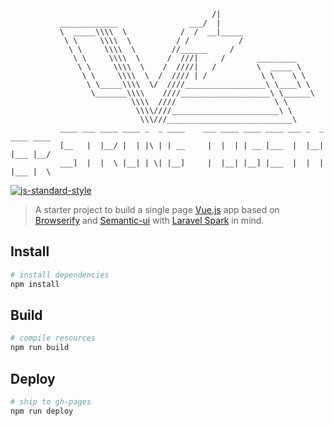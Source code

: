 ```                 
                                             /|
           _____________                ___/  |          
           \  _____\\\\  \            /  /  __|_____     
            \ \     \\\\  \          / /           /      
             \ \     \\\\  \        //______     /         
              \ \     \\\\  \      /  ///|     /       _________
               \ \     \\\\  \    /  ////|   /         \  _____ \
                \ \     \\\\  \  /  //// | /            \ \    \ \
                 \ \_____\\\\  \/  ////__________________\ \____\ \     
                  \_______\\\\    ////____________________\ \______\      
                           \\\\  ////                      \ \
                            \\\\////________________________\ \
                             \\\///____________________________\
           ____ ___ ____ ____ _  _ ____    ___ ____ ____ ____ ___ _  _ ____ ____
           [__   |  |__/ |  | |\ | | __     |  |  | | __ |___  |  |__| |___ |__/
           ___]  |  |  \ |__| | \| |__]     |  |__| |__] |___  |  |  | |___ |  \
```
[![js-standard-style](https://img.shields.io/badge/code%20style-standard-brightgreen.svg)](http://standardjs.com/)

>  A starter project to build a single page [Vue.js](https://vuejs.org) app based on [Browserify](http://browserify.org/)
and [Semantic-ui](http://semantic-ui.com/) with [Laravel Spark](https://spark.laravel.com) in mind.

## Install

``` bash
# install dependencies
npm install
```

## Build

``` bash
# compile resources
npm run build
```

## Deploy

``` bash
# ship to gh-pages
npm run deploy
```
